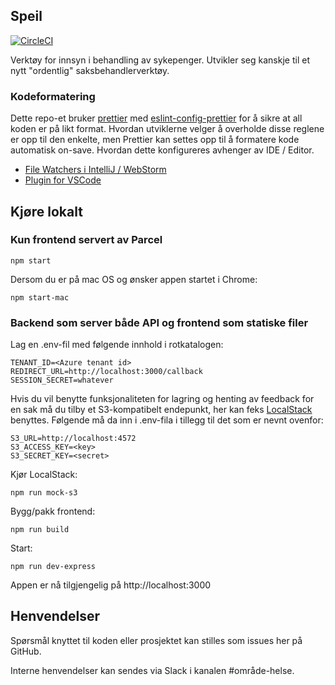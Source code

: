 ## Speil

[![CircleCI](https://circleci.com/gh/navikt/helse-speil.svg?style=svg)](https://circleci.com/gh/navikt/helse-speil)

Verktøy for innsyn i behandling av sykepenger. Utvikler seg kanskje til et nytt "ordentlig" saksbehandlerverktøy.

### Kodeformatering

Dette repo-et bruker [prettier](https://prettier.io/) med [eslint-config-prettier](https://github.com/prettier/eslint-config-prettier)
for å sikre at all koden er på likt format. Hvordan utviklerne velger å overholde disse reglene er opp til den enkelte, men
Prettier kan settes opp til å formatere kode automatisk on-save. Hvordan dette konfigureres avhenger av IDE / Editor.

-   [File Watchers i IntelliJ / WebStorm](https://prettier.io/docs/en/webstorm.html)
-   [Plugin for VSCode](https://github.com/prettier/prettier-vscode)

## Kjøre lokalt

### Kun frontend servert av Parcel

```
npm start
```

Dersom du er på mac OS og ønsker appen startet i Chrome:

```
npm start-mac
```

### Backend som server både API og frontend som statiske filer

Lag en .env-fil med følgende innhold i rotkatalogen:

```
TENANT_ID=<Azure tenant id>
REDIRECT_URL=http://localhost:3000/callback
SESSION_SECRET=whatever
```

Hvis du vil benytte funksjonaliteten for lagring og henting av feedback for en sak må du tilby et S3-kompatibelt endepunkt, her kan feks [LocalStack](https://hub.docker.com/r/localstack/localstack) benyttes. Følgende må da inn i .env-fila i tillegg til det som er nevnt ovenfor:

```
S3_URL=http://localhost:4572
S3_ACCESS_KEY=<key>
S3_SECRET_KEY=<secret>
```

Kjør LocalStack:

```
npm run mock-s3
```

Bygg/pakk frontend:

```
npm run build
```

Start:

```
npm run dev-express
```

Appen er nå tilgjengelig på http://localhost:3000

## Henvendelser

Spørsmål knyttet til koden eller prosjektet kan stilles som issues her på GitHub.

Interne henvendelser kan sendes via Slack i kanalen #område-helse.
